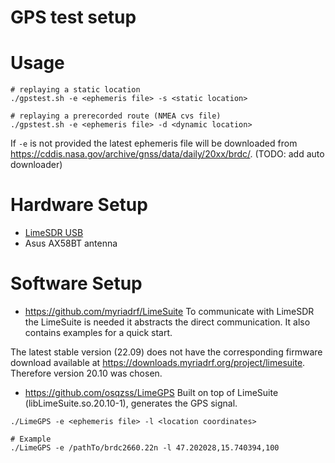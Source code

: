 # GPS test setup

# Usage
```
# replaying a static location
./gpstest.sh -e <ephemeris file> -s <static location>

# replaying a prerecorded route (NMEA cvs file)
./gpstest.sh -e <ephemeris file> -d <dynamic location>
```

If `-e` is not provided the latest ephemeris file will be downloaded from
https://cddis.nasa.gov/archive/gnss/data/daily/20xx/brdc/.
(TODO: add auto downloader)

# Hardware Setup

* [LimeSDR USB](https://wiki.myriadrf.org/LimeSDR-USB)
* Asus AX58BT antenna

# Software Setup
* https://github.com/myriadrf/LimeSuite
To communicate with LimeSDR the LimeSuite is needed it abstracts the direct
communication. It also contains examples for a quick start.

The latest stable version (22.09) does not have the corresponding firmware
download available at https://downloads.myriadrf.org/project/limesuite. Therefore
version 20.10 was chosen.

* https://github.com/osqzss/LimeGPS
Built on top of LimeSuite (libLimeSuite.so.20.10-1), generates the GPS signal.

```
./LimeGPS -e <ephemeris file> -l <location coordinates>

# Example
./LimeGPS -e /pathTo/brdc2660.22n -l 47.202028,15.740394,100
```
